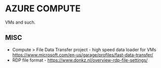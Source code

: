 # AZURE COMPUTE

VMs and such.

## MISC

* Compute > File Data Transfer project - high speed data loader for VMs <https://www.microsoft.com/en-us/garage/profiles/fast-data-transfer/>
* RDP file format - https://www.donkz.nl/overview-rdp-file-settings/